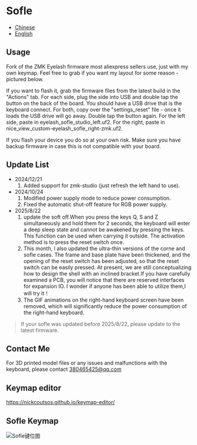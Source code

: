 # Sofle

- [Chinese](README.md)
- [English](README_EN.md)
## Usage

Fork of the ZMK Eyelash firmware most aliexpress sellers use, just with my own keymap. Feel free to grab if you want my layout for some reason - pictured below.

If you want to flash it, grab the firmware files from the latest build in the "Actions" tab. For each side, plug the side into USB and double tap the button on the back of the board. You should have a USB drive that is the keyboard connect. For both, copy over the "settings_reset" file - once it loads the USB drive will go away. Double tap the button again. For the left side, paste in eyelash_sofle_studio_left.uf2. For the right, paste in nice_view_custom-eyelash_sofle_right-zmk.uf2.

If you flash your device you do so at your own risk. Make sure you have backup firmware in case this is not compatible with your board.
## Update List

- 2024/12/21
  1. Added support for zmk-studio (just refresh the left hand to use).
- 2024/10/24
  1. Modified power supply mode to reduce power consumption.
  2. Fixed the automatic shut-off feature for RGB power supply.
- 2025/8/22
  1. update the soft off.When you press the keys Q, S and Z simultaneously and hold them for 2 seconds, the keyboard will enter a deep sleep state and cannot be awakened by pressing the keys. This function can be used when carrying it outside. The activation method is to press the reset switch once.
  2. This month, I also updated the ultra-thin versions of the corne and sofle cases. The frame and base plate have been thickened, and the opening of the reset switch has been adjusted, so that the reset switch can be easily pressed. At present, we are still conceptualizing how to design the shell with an inclined bracket.If you have carefully examined a PCB, you will notice that there are reserved interfaces for expansion IO. I wonder if anyone has been able to utilize them,I will try it！
  3. The GIF animations on the right-hand keyboard screen have been removed, which will significantly reduce the power consumption of the right-hand keyboard.

> If your  sofle was updated before 2025/8/22, please update to the latest firmware.
>

## Contact Me

For 3D printed model files or any issues and malfunctions with the keyboard, please contact [380465425@qq.com](mailto:380465425@qq.com)

## Keymap editor
https://nickcoutsos.github.io/keymap-editor/

## Sofle Keymap

![Sofle键位图](keymap-drawer/eyelash_sofle.svg)
